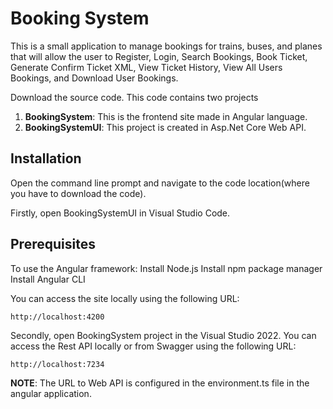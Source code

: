 # Booking System
This is a small application to manage bookings for trains, buses, and planes that will allow the user to Register, Login, Search Bookings, Book Ticket, Generate Confirm Ticket XML, View Ticket History, View All Users Bookings, and Download User Bookings.
 
Download the source code. This code contains two projects
1) **BookingSystem**: This is the frontend site made in Angular language.
2) **BookingSystemUI**: This project is created in Asp.Net Core Web API.

 ## Installation

Open the command line prompt and navigate to the code location(where you have to download the code).

Firstly, open BookingSystemUI in Visual Studio Code.

## Prerequisites
To use the Angular framework:
Install Node.js
Install npm package manager
Install Angular CLI

You can access the site locally using the following URL:
 ```
 http://localhost:4200
 ```
Secondly, open BookingSystem project in the Visual Studio 2022.
You can access the Rest API locally or from Swagger using the following URL:
```
http://localhost:7234
```

**NOTE**: The URL to Web API is configured in the environment.ts file in the angular application.
